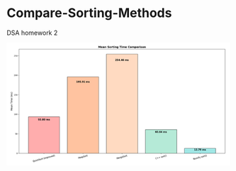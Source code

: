 # Compare-Sorting-Methods
DSA homework 2

![Final comparision](https://github.com/BoquDnhTan/Compare-Sorting-Methods/blob/main/finalComparision.png)
